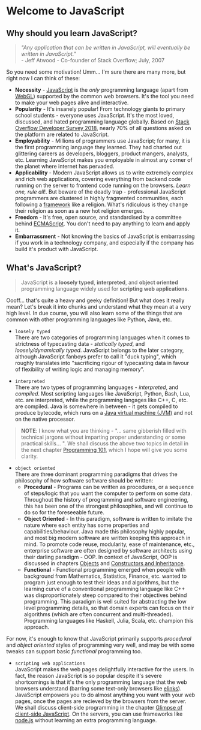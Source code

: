 # Welcome to JavaScript    

## Why should you learn JavaScript?    

> _"Any application that can be written in JavaScript, will eventually be written in JavaScript."_  
>                                      - Jeff Atwood - Co-founder of Stack Overflow; July, 2007        
                                          
So you need some motivation! Umm... I'm sure there are many more, but right now I can think of these:  
  - __Necessity__ - [JavaScript](https://en.wikipedia.org/wiki/JavaScript) is the _only_ programming language (apart from [WebGL](https://en.wikipedia.org/wiki/WebGL)) supported by the common web browsers. It's the tool you need to make your web pages alive and interactive. 
  - __Popularity__ - It's insanely popular! From technology giants to primary school students - everyone uses JavaScript. It's the most loved, discussed, and hated programming language globally. Based on [Stack Overflow Developer Survey 2018](https://insights.stackoverflow.com/survey/2018), nearly 70% of all questions asked on the platform are related to JavaScript. 
  - __Employability__ - Millions of programmers use JavaScript; for many, it is the first programming language they learned. They had charted out glittering careers as developers, bloggers, product mangers, analysts, etc. Learning JavaScript makes you employable in almost any corner of the planet where internet has pervaded.
  - __Applicability__ - Modern JavaScript allows us to write extremely complex and rich web applications, covering everything from backend code running on the server to frontend code running on the browsers. _Learn one, rule all_!. But beware of the deadly trap - professional JavaScript programmers are clustered in highly fragmented communities, each following a [framework](https://en.wikipedia.org/wiki/Comparison_of_JavaScript_frameworks) like a religion. What's ridiculous is they change their religion as soon as a new hot religion emerges.
  - __Freedom__ - It's free, open source, and standardised by a committee behind [ECMAScript](https://en.wikipedia.org/wiki/ECMAScript). You don't need to pay anything to learn and apply it.
  - __Embarrassment__ - Not knowing the basics of JavaScript is embarrassing if you work in a technology company, and especially if the company has build it's product with JavaScript.     

  
## What's JavaScript?    

> JavaScript is a __loosely typed__, __interpreted__, and __object oriented__ programming language widely used for __scripting web applications__.

Oooff... that's quite a heavy and geeky definition! But what does it really mean? Let's break it into chunks and understand what they mean at a very high level. In due course, you will also learn some of the things that are common with other programming languages like Python, Java, etc.

  - `loosely typed`    
  There are two categories of programming languages when it comes to strictness of typecasting data - _statically typed_, and _loosely/dynamically typed_. JavaScript belongs to the later category, although JavaScript fanboys prefer to call it "duck typing", which roughly translates into "sacrificing rigour of typecasting data in favour of flexibility of writing logic and managing memory".      
  
  - `interpreted`     
  There are two types of programming languages - _interpreted_, and _compiled_. Most scripting languages like JavaScript, Python, Bash, Lua, etc. are interpreted, while the programming langages like C++, C, etc. are compiled. Java is somewhere in between - it gets compiled to produce bytecode, which runs on a [Java virtual machine (JVM)](https://en.wikipedia.org/wiki/Java_virtual_machine) and not on the native processor.     
  > __NOTE__: I know what you are thinking - "... same gibberish filled with technical jargons without imparting proper understanding or some practical skills... ". We shall discuss the above two topics in detail in the next chapter [Programming 101](https://github.com/datasouvik/getting_started_with_javascript/blob/master/Chapters/2_programming101.md), which I hope will give you some clarity.
  - `object oriented`     
  There are three dominant programming paradigms that drives the philosophy of how software software should be written:
    - __Procedural__ - Programs can be written as procedures, or a sequence of steps/logic that you want the computer to perform on some data. Throughout the history of programming and software engineering, this has been one of the strongest philosophies, and will continue to do so for the foreseeable future.           
    - __Object Oriented__ - In this paradigm, software is written to imitate the nature where each entity has some properties and capabilities/behaviour. Java made this philosophy highly popular, and most big modern software are written keeping this approach in mind. To promote code reuse, modularity, ease of maintenance, etc., enterprise software are often designed by software architects using their darling paradigm - OOP. In context of JavaScript, OOP is discussed in chapters [Objects](https://github.com/datasouvik/getting_started_with_javascript/blob/master/Chapters/6_objects.md) and [Constructors and Inheritance](https://github.com/datasouvik/getting_started_with_javascript/blob/master/Chapters/8_constructors_and_inheritance.md).      
    - __Functional__ - Functional programming emerged when people with background from Mathematics, Statistics, Finance, etc. wanted to program just enough to test their ideas and algorithms, but the learning curve of a conventional programming language like C++ was disproportionately steep compared to their objectives behind programming. This paradigm is well suited for abstracting the low level programming details, so that domain experts can focus on their algorithms (which are often concurrent and multi-threaded). Programming languages like Haskell, Julia, Scala, etc. champion this approach.       
  
  For now, it's enough to know that JavaScript primarily supports _procedural_ and _object oriented_ styles of programming very well, and may be with some tweaks can support basic _functional_ programming too.    
  
  - `scripting web applications`     
  JavaScript makes the web pages delightfully interactive for the users. In fact, the reason JavaScript is so popular despite it's severe shortcomings is that it's the only programming language that the web browsers understand (barring some text-only browsers like [elinks](http://elinks.or.cz/)). JavaScript empowers you to do almost anything you want with your web pages, once the pages are recieved by the browsers from the server. We shall discuss client-side programming in the chapter [Glimpse of client-side JavaScript](https://github.com/datasouvik/getting_started_with_javascript/blob/master/Chapters/9_glimpse_of_clientside_javascript.md). On the servers, you can use frameworks like [node.js](https://nodejs.org/en/) without learning an extra programming language. 
 
